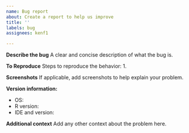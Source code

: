 ```yaml
---
name: Bug report
about: Create a report to help us improve
title: ''
labels: bug
assignees: kenf1

---
```


**Describe the bug**
A clear and concise description of what the bug is.

**To Reproduce**
Steps to reproduce the behavior:
1. 

**Screenshots**
If applicable, add screenshots to help explain your problem.

**Version information:**
 - OS: 
 - R version:
 - IDE and version:

**Additional context**
Add any other context about the problem here.
